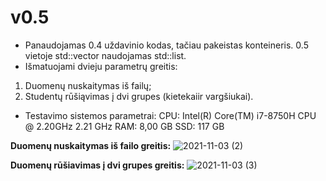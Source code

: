 
# v0.5
* Panaudojamas 0.4 uždavinio kodas, tačiau pakeistas konteineris. 0.5 vietoje std::vector naudojamas std::list. 
* Išmatuojami dvieju parametrų greitis: 
1. Duomenų nuskaitymas iš failų;
2. Studentų rūšiąvimas į dvi grupes (kietekaiir vargšiukai).

* Testavimo sistemos parametrai: 
CPU: Intel(R) Core(TM) i7-8750H CPU @ 2.20GHz   2.21 GHz 
RAM: 8,00 GB
SSD: 117 GB

**Duomenų nuskaitymas iš failo greitis:**
![2021-11-03 (2)](https://user-images.githubusercontent.com/91305186/140195840-43ecc771-862c-4094-83fd-2fb1547c8fea.png)


**Duomenų rūšiavimas į dvi grupes greitis:**
![2021-11-03 (3)](https://user-images.githubusercontent.com/91305186/140195844-da183ff4-41b6-4ee5-a4b5-c59bbcc25671.png)




